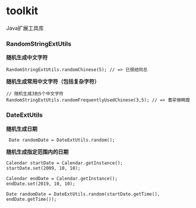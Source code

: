 # toolkit

Java扩展工具库


### RandomStringExtUtils

**随机生成中文字符**
```
RandomStringExtUtils.randomChinese(5); // => 已很结同总
```

**随机生成常用中文字符（包括复杂字符）**
```
// 随机生成3到5个中文字符
RandomStringExtUtils.randomFrequentlyUsedChinese(3,5); // => 耆牮俤畸蹬
```

### DateExtUtils

**随机生成日期**
```
 Date randomDate = DateExtUtils.random();
```

**随机生成指定范围内的日期**
```
Calendar startDate = Calendar.getInstance();
startDate.set(2009, 10, 10);

Calendar endDate = Calendar.getInstance();
endDate.set(2019, 10, 10);
        
Date randomDate = DateExtUtils.random(startDate.getTime(), endDate.getTime());
```

